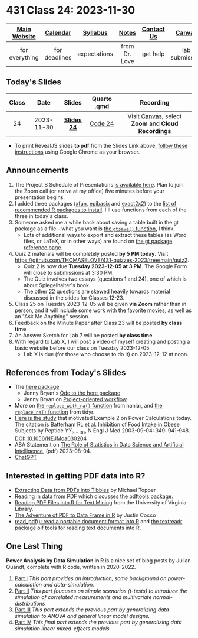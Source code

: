 # 431 Class 24: 2023-11-30

[Main Website](https://thomaselove.github.io/431-2023/) | [Calendar](https://thomaselove.github.io/431-2023/calendar.html) | [Syllabus](https://thomaselove.github.io/431-syllabus-2023/) | [Notes](https://thomaselove.github.io/431-notes/) | [Contact Us](https://thomaselove.github.io/431-2023/contact.html) | [Canvas](https://canvas.case.edu) | [Data and Code](https://github.com/THOMASELOVE/431-data)
:-----------: | :--------------: | :----------: | :---------: | :-------------: | :-----------: | :------------:
for everything | for deadlines | expectations | from Dr. Love | get help | lab submission | for downloads

## Today's Slides

Class | Date | Slides | Quarto .qmd | Recording
:---: | :--------: | :------: | :------: | :-------------:
24 | 2023-11-30 | **[Slides 24](https://thomaselove.github.io/431-slides-2023/class24.html)** | [Code 24](https://thomaselove.github.io/431-slides-2023/class24.qmd) | Visit [Canvas](https://canvas.case.edu/), select **Zoom** and **Cloud Recordings**

- To print RevealJS slides **to pdf** from the Slides Link above, [follow these instructions](https://quarto.org/docs/presentations/revealjs/presenting.html#print-to-pdf) using Google Chrome as your browser.

## Announcements

1. The Project B Schedule of Presentations [is available here](https://github.com/THOMASELOVE/431-classes-2023/blob/main/projB/schedule.md). Plan to join the Zoom call (or arrive at my office) five minutes before your presentation begins.
2. I added three packages ([xfun](https://github.com/yihui/xfun), [epibasix](https://cran.r-project.org/web/packages/epibasix/index.html) and [exact2x2](https://cran.r-project.org/web/packages/exact2x2/index.html)) to the [list of recommended R packages to install](https://github.com/THOMASELOVE/431-packages/tree/main). I'll use functions from each of the three in today's class.
3. Someone asked me a while back about saving a table built in the gt package as a file - what you want is [the `gtsave()` function](https://gt.rstudio.com/reference/gtsave.html), I think.
    - Lots of additional ways to export and extract these tables (as Word files, or LaTeX, or in other ways) are found on [the gt package reference page](https://gt.rstudio.com/reference/index.html).
4. Quiz 2 materials will be completely posted **by 5 PM today**. Visit <https://github.com/THOMASELOVE/431-quizzes-2023/tree/main/quiz2>.
    - Quiz 2 is now due **Tuesday 2023-12-05 at 3 PM**. The Google Form will close to submissions at 3:30 PM.
    - The Quiz involves two essays (questions 1 and 24), one of which is about Spiegelhalter's book.
    - The other 22 questions are skewed heavily towards material discussed in the slides for Classes 12-23.
5. Class 25 on Tuesday 2023-12-05 will be given **via Zoom** rather than in person, and it will include some work with [the favorite movies](https://github.com/THOMASELOVE/431-classes-2023/tree/main/movies), as well as an "Ask Me Anything" session.
6. Feedback on the Minute Paper after Class 23 will be posted **by class time**.
7. An Answer Sketch for Lab 7 will be posted **by class time**.
8. With regard to Lab X, I will post a video of myself creating and posting a basic website before our class on Tuesday 2023-12-05.
    - Lab X is due (for those who choose to do it) on 2023-12-12 at noon.

## References from Today's Slides

- The [here package](https://here.r-lib.org/)
    - Jenny Bryan's [Ode to the here package](https://github.com/jennybc/here_here)
    - Jenny Bryan on [Project-oriented workflow](https://www.tidyverse.org/blog/2017/12/workflow-vs-script/)
- More on [the `replace_with_na()` function](https://cran.r-project.org/web/packages/naniar/vignettes/replace-with-na.html) from naniar, and [the `replace_na()` function](https://tidyr.tidyverse.org/reference/replace_na.html) from tidyr.
- [Here is the study](https://www.nejm.org/doi/full/10.1056/nejmoa030204) that motivated Example 2 on Power Calculations today. The citation is Batterham RL et al. Inhibition of Food Intake in Obese Subjects by Peptide $YY_{3-36}$, N Engl J Med 2003-09-04: 349: 941-948. [DOI: 10.1056/NEJMoa030204](https://www.nejm.org/doi/full/10.1056/NEJMoa030204)
- ASA Statement on [The Role of Statistics in Data Science and Artificial Intelligence](https://www.amstat.org/docs/default-source/amstat-documents/the-role-of-statistics-in-data-science-and-artificial-intelligence.pdf), (pdf) 2023-08-04.
- [ChatGPT](https://chat.openai.com/)

## Interested in getting PDF data into R?

- [Extracting Data from PDFs into Tibbles](https://michaeltopper.netlify.app/post/extracting-data-from-pdf-to-table/) by Michael Topper
- [Reading in data from PDF](https://bookdown.org/Maxine/r4ds/pdf.html) which discusses [the pdftools package](https://github.com/ropensci/pdftools).
- [Reading PDF Files into R for Text Mining](https://library.virginia.edu/data/articles/reading-pdf-files-into-r-for-text-mining) from the University of Virginia Library.
- [The Adventure of PDF to Data Frame in R](https://medium.com/swlh/the-adventure-of-pdf-to-data-frame-in-r-f90609035600) by Justin Cocco
- [read_pdf(): read a portable document format into R](https://rdrr.io/cran/textreadr/man/read_pdf.html) and [the textreadr package](https://github.com/trinker/textreadr) oif tools for reading text documents into R.

## One Last Thing

**Power Analysis by Data Simulation in R** is a nice set of blog posts by Julian Quandt, complete with R code, written in 2020-2022.

1. [Part I](https://julianquandt.com/post/power-analysis-by-data-simulation-in-r-part-i/) *This part provides an introduction, some background on power-calculation and data-simulation.*
2. [Part II](https://julianquandt.com/post/power-analysis-by-data-simulation-in-r-part-ii/) *This part foucuses on simple scenarios (t-tests) to introduce the simulation of correlated measurements and multivariate normal-distributions*
3. [Part III](https://julianquandt.com/post/power-analysis-by-data-simulation-in-r-part-iii/) *This part extends the previous part by generalizing data simulation to ANOVA and general linear model designs.*
4. [Part IV](https://julianquandt.com/post/power-analysis-by-data-simulation-in-r-part-iv/) *This final part extends the previous part by generalizing data simulation linear mixed-effects models.*
